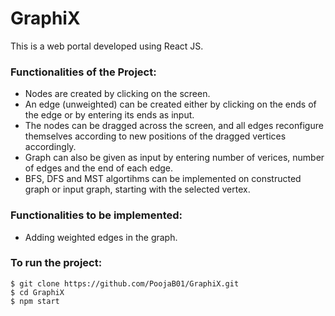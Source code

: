 # GraphiX

This is a web portal developed using React JS.


### Functionalities of the Project:
* Nodes are created by clicking on the screen.
* An edge (unweighted) can be created either by clicking on the ends of the edge or by entering its ends as input.
* The nodes can be dragged across the screen, and all edges reconfigure themselves according to new positions of the dragged vertices accordingly.
* Graph can also be given as input by entering number of verices, number of edges and the end of each edge.
* BFS, DFS and MST algortihms can be implemented on constructed graph or input graph, starting with the selected vertex. 

### Functionalities to be implemented:
* Adding weighted edges in the graph.

### To run the project:
```
$ git clone https://github.com/PoojaB01/GraphiX.git
$ cd GraphiX
$ npm start
```



